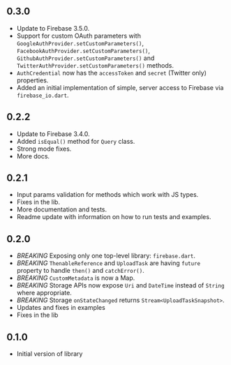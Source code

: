 ## 0.3.0

- Update to Firebase 3.5.0.
- Support for custom OAuth parameters with `GoogleAuthProvider.setCustomParameters()`,
  `FacebookAuthProvider.setCustomParameters()`, `GithubAuthProvider.setCustomParameters()` and
  `TwitterAuthProvider.setCustomParameters()` methods.
- `AuthCredential` now has the `accessToken` and `secret` (Twitter only) properties.
- Added an initial implementation of simple, server access to Firebase via `firebase_io.dart`.

## 0.2.2

- Update to Firebase 3.4.0.
- Added `isEqual()` method for `Query` class.
- Strong mode fixes.
- More docs.

## 0.2.1

- Input params validation for methods which work with JS types.
- Fixes in the lib.
- More documentation and tests.
- Readme update with information on how to run tests and examples.

## 0.2.0

- *BREAKING* Exposing only one top-level library: `firebase.dart`.
- *BREAKING* `ThenableReference` and `UploadTask` are having `future` property to handle `then()` and `catchError()`.
- *BREAKING* `CustomMetadata` is now a Map.
- *BREAKING* Storage APIs now expose `Uri` and `DateTime` instead of `String` where appropriate.
- *BREAKING* Storage `onStateChanged` returns `Stream<UploadTaskSnapshot>`.
- Updates and fixes in examples
- Fixes in the lib

## 0.1.0

- Initial version of library
